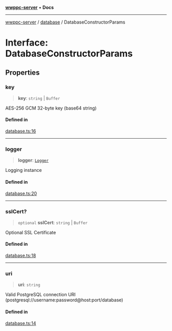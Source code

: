 [**wwppc-server**](../../README.md) • **Docs**

***

[wwppc-server](../../modules.md) / [database](../README.md) / DatabaseConstructorParams

# Interface: DatabaseConstructorParams

## Properties

### key

> **key**: `string` \| `Buffer`

AES-256 GCM 32-byte key (base64 string)

#### Defined in

[database.ts:16](https://github.com/WWPPC/WWPPC-server/blob/64a61903b5a0f4aa306afe641a1ba5b173736b1a/src/database.ts#L16)

***

### logger

> **logger**: [`Logger`](../../log/interfaces/Logger.md)

Logging instance

#### Defined in

[database.ts:20](https://github.com/WWPPC/WWPPC-server/blob/64a61903b5a0f4aa306afe641a1ba5b173736b1a/src/database.ts#L20)

***

### sslCert?

> `optional` **sslCert**: `string` \| `Buffer`

Optional SSL Certificate

#### Defined in

[database.ts:18](https://github.com/WWPPC/WWPPC-server/blob/64a61903b5a0f4aa306afe641a1ba5b173736b1a/src/database.ts#L18)

***

### uri

> **uri**: `string`

Valid PostgreSQL connection URI (postgresql://username:password@host:port/database)

#### Defined in

[database.ts:14](https://github.com/WWPPC/WWPPC-server/blob/64a61903b5a0f4aa306afe641a1ba5b173736b1a/src/database.ts#L14)
